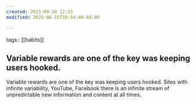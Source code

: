 ```yaml
---
created: 2023-09-10 12:53
modified: 2025-06-15T18:54:40-04:00

---
```

tags:: [[habits]]
## Variable rewards are one of the key was keeping users hooked.

Variable rewards are one of the key was keeping users hooked. Sites with infinite variability, YouTube, Facebook there is an infinite stream of unpredictable new information and content at all times.
